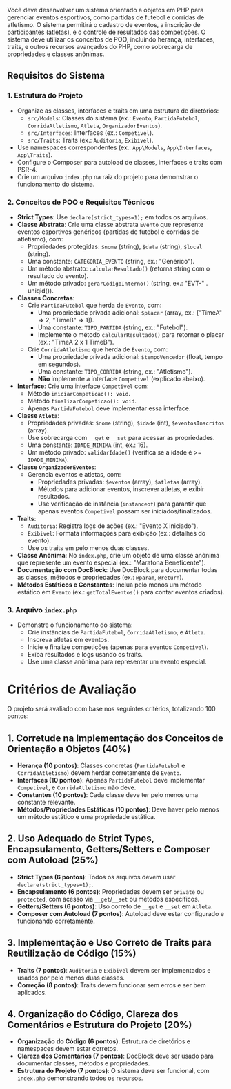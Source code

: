 Você deve desenvolver um sistema orientado a objetos em PHP para gerenciar eventos esportivos, como partidas de futebol e corridas de atletismo. O sistema permitirá o cadastro de eventos, a inscrição de participantes (atletas), e o controle de resultados das competições. O sistema deve utilizar os conceitos de POO, incluindo herança, interfaces, traits, e outros recursos avançados do PHP, como sobrecarga de propriedades e classes anônimas.

## Requisitos do Sistema

### 1. Estrutura do Projeto
- Organize as classes, interfaces e traits em uma estrutura de diretórios:
  - `src/Models`: Classes do sistema (ex.: `Evento`, `PartidaFutebol`, `CorridaAtletismo`, `Atleta`, `OrganizadorEventos`).
  - `src/Interfaces`: Interfaces (ex.: `Competivel`).
  - `src/Traits`: Traits (ex.: `Auditoria`, `Exibivel`).
- Use namespaces correspondentes (ex.: `App\Models`, `App\Interfaces`, `App\Traits`).
- Configure o Composer para autoload de classes, interfaces e traits com PSR-4.
- Crie um arquivo `index.php` na raiz do projeto para demonstrar o funcionamento do sistema.

### 2. Conceitos de POO e Requisitos Técnicos
- **Strict Types**: Use `declare(strict_types=1);` em todos os arquivos.
- **Classe Abstrata**: Crie uma classe abstrata `Evento` que represente eventos esportivos genéricos (partidas de futebol e corridas de atletismo), com:
  - Propriedades protegidas: `$nome` (string), `$data` (string), `$local` (string).
  - Uma constante: `CATEGORIA_EVENTO` (string, ex.: "Genérico").
  - Um método abstrato: `calcularResultado()` (retorna string com o resultado do evento).
  - Um método privado: `gerarCodigoInterno()` (string, ex.: "EVT-" . uniqid()).
- **Classes Concretas**:
  - Crie `PartidaFutebol` que herda de `Evento`, com:
    - Uma propriedade privada adicional: `$placar` (array, ex.: ["TimeA" => 2, "TimeB" => 1]).
    - Uma constante: `TIPO_PARTIDA` (string, ex.: "Futebol").
    - Implemente o método `calcularResultado()` para retornar o placar (ex.: "TimeA 2 x 1 TimeB").
  - Crie `CorridaAtletismo` que herda de `Evento`, com:
    - Uma propriedade privada adicional: `$tempoVencedor` (float, tempo em segundos).
    - Uma constante: `TIPO_CORRIDA` (string, ex.: "Atletismo").
    - **Não** implemente a interface `Competivel` (explicado abaixo).
- **Interface**: Crie uma interface `Competivel` com:
  - Método `iniciarCompeticao(): void`.
  - Método `finalizarCompeticao(): void`.
  - Apenas `PartidaFutebol` deve implementar essa interface.
- **Classe `Atleta`**:
  - Propriedades privadas: `$nome` (string), `$idade` (int), `$eventosInscritos` (array).
  - Use sobrecarga com `__get` e `__set` para acessar as propriedades.
  - Uma constante: `IDADE_MINIMA` (int, ex.: 16).
  - Um método privado: `validarIdade()` (verifica se a idade é >= `IDADE_MINIMA`).
- **Classe `OrganizadorEventos`**:
  - Gerencia eventos e atletas, com:
    - Propriedades privadas: `$eventos` (array), `$atletas` (array).
    - Métodos para adicionar eventos, inscrever atletas, e exibir resultados.
    - Use verificação de instância (`instanceof`) para garantir que apenas eventos `Competivel` possam ser iniciados/finalizados.
- **Traits**:
  - `Auditoria`: Registra logs de ações (ex.: "Evento X iniciado").
  - `Exibivel`: Formata informações para exibição (ex.: detalhes do evento).
  - Use os traits em pelo menos duas classes.
- **Classe Anônima**: No `index.php`, crie um objeto de uma classe anônima que represente um evento especial (ex.: "Maratona Beneficente").
- **Documentação com DocBlock**: Use DocBlock para documentar todas as classes, métodos e propriedades (ex.: `@param`, `@return`).
- **Métodos Estáticos e Constantes**: Inclua pelo menos um método estático em `Evento` (ex.: `getTotalEventos()` para contar eventos criados).

### 3. Arquivo `index.php`
- Demonstre o funcionamento do sistema:
  - Crie instâncias de `PartidaFutebol`, `CorridaAtletismo`, e `Atleta`.
  - Inscreva atletas em eventos.
  - Inicie e finalize competições (apenas para eventos `Competivel`).
  - Exiba resultados e logs usando os traits.
  - Use uma classe anônima para representar um evento especial.

# Critérios de Avaliação

O projeto será avaliado com base nos seguintes critérios, totalizando 100 pontos:

## 1. Corretude na Implementação dos Conceitos de Orientação a Objetos (40%)
- **Herança (10 pontos)**: Classes concretas (`PartidaFutebol` e `CorridaAtletismo`) devem herdar corretamente de `Evento`.
- **Interfaces (10 pontos)**: Apenas `PartidaFutebol` deve implementar `Competivel`, e `CorridaAtletismo` não deve.
- **Constantes (10 pontos)**: Cada classe deve ter pelo menos uma constante relevante.
- **Métodos/Propriedades Estáticas (10 pontos)**: Deve haver pelo menos um método estático e uma propriedade estática.

## 2. Uso Adequado de Strict Types, Encapsulamento, Getters/Setters e Composer com Autoload (25%)
- **Strict Types (6 pontos)**: Todos os arquivos devem usar `declare(strict_types=1);`.
- **Encapsulamento (6 pontos)**: Propriedades devem ser `private` ou `protected`, com acesso via `__get`/`__set` ou métodos específicos.
- **Getters/Setters (6 pontos)**: Uso correto de `__get` e `__set` em `Atleta`.
- **Composer com Autoload (7 pontos)**: Autoload deve estar configurado e funcionando corretamente.

## 3. Implementação e Uso Correto de Traits para Reutilização de Código (15%)
- **Traits (7 pontos)**: `Auditoria` e `Exibivel` devem ser implementados e usados por pelo menos duas classes.
- **Correção (8 pontos)**: Traits devem funcionar sem erros e ser bem aplicados.

## 4. Organização do Código, Clareza dos Comentários e Estrutura do Projeto (20%)
- **Organização do Código (6 pontos)**: Estrutura de diretórios e namespaces devem estar corretos.
- **Clareza dos Comentários (7 pontos)**: DocBlock deve ser usado para documentar classes, métodos e propriedades.
- **Estrutura do Projeto (7 pontos)**: O sistema deve ser funcional, com `index.php` demonstrando todos os recursos.
